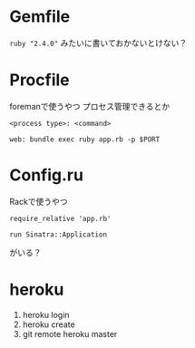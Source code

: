 # Gemfile

`ruby "2.4.0"`
みたいに書いておかないとけない？


# Procfile

foremanで使うやつ
プロセス管理できるとか

`<process type>: <command>`

```
web: bundle exec ruby app.rb -p $PORT
```


# Config.ru

Rackで使うやつ

```
require_relative 'app.rb'

run Sinatra::Application
```

がいる？



# heroku

1. heroku login
2. heroku create
3. git remote heroku master

